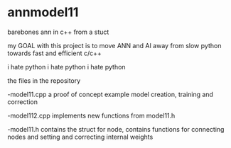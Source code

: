 # annmodel11
barebones ann in c++ from a stuct

my GOAL with this project is to move ANN and AI away from slow python towards fast and efficient c/c++

i hate python i hate python i hate python

the files in the repository

-model11.cpp  a proof of concept example model creation, training and correction

-model112.cpp implements new functions from model11.h

-model11.h    contains the struct for node, contains functions for connecting nodes and setting and correcting internal weights
